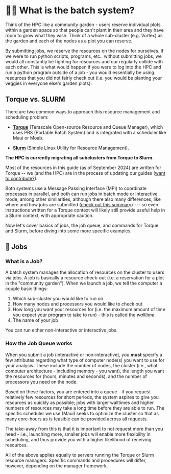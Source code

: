 # 👩🌾 What is the batch system?

Think of the HPC like a community garden - users reserve individual plots within a garden space so that people can't plant in their area and they have room to grow what they wish. Think of a whole sub-cluster (e.g. Vortex) as the garden and each of the nodes as a plot you can reserve.

By submitting jobs, we reserve the resources on the nodes for ourselves. If we were to run python scripts, programs, etc.. without submitting jobs, we would all constantly be fighting for resources and our regularly collide with each other. This is what would happen if you were to log into the HPC and run a python program outside of a job - you would essentially be using resources that you did not fairly check out (i.e. you would be planting your veggies in everyone else's garden plots).

## Torque vs. SLURM

There are two common ways to approach this resource management and scheduling problem:

- [**Torque**](https://en.wikipedia.org/wiki/TORQUE) (Terascale Open-source Resource and Queue Manager), which uses PBS (Portable Batch System) and is integrated with a scheduler like Maui or Moab.

- [**Slurm**](https://en.wikipedia.org/wiki/Slurm_Workload_Manager) (Simple Linux Utility for Resource Management).  

**The HPC is currently migrating all subclusters from Torque to Slurm.**  

Most of the resources in this guide (as of September 2024) are written for Torque -- we (and the HPC) are in the process of updating our guides ([want to contribute?](https://github.com/D8A-SCIENCE/hpc-gitbook)).

Both systems use a Message Passing Interface (MPI) to coordinate processes in parallel, and both can run jobs in batch mode or interactive mode, among other similarities, although there also many differences, like where and how jobs are submitted ([check out this summary](https://www.wm.edu/offices/it/services/researchcomputing/using/running_jobs_slurm/)) --- so even instructions written for a Torque context will likely still provide useful help in a Slurm context, with appropriate caution.

Now let's cover basics of jobs, the job queue, and commands for Torque and Slurm, before diving into some more specific examples.

## 👷 Jobs

### What is a Job?

A batch system manages the allocation of resources on the cluster to users via jobs.  A job is basically a resource check-out (i.e. a reservation for a plot in the "community garden"). When we launch a job, we tell the computer a couple basic things:

1. Which sub-cluster you would like to run on
2. How many nodes and processors you would like to check out
3. How long you want your resources for (i.e. the maximum amount of time you expect your program to take to run) - this is called the _walltime_
4. The name of your job

You can run either non-interactive or interactive jobs.

### How the Job Queue works

When you submit a job (interactive or non-interactive), you **must** specify a few attributes regarding what type of computer node(s) you want to use for your analysis.  These include the number of nodes, the cluster (i.e., what computer architecture - including memory - you want), the length you want the resources for (hours, minutes and seconds), and the number of processors you need on the node.

Based on these factors, you are entered into a queue - if you request relatively few resources for short periods, the system aspires to give you resources as quickly as possible; jobs with larger walltimes and higher numbers of resources may take a long time before they are able to run.  The specific scheduler we use (Maui) seeks to optimize the cluster so that as many core-hours as is feasible can be provided across all requests.

The take-away from this is that it is important to not request more than you need - i.e., launching more, smaller jobs will enable more flexibility in scheduling, and thus provide you with a higher likelihood of receiving resources.

All of the above applies equally to servers running the Torque or Slurm resource managers.  Specific commands and procedures will differ, however, depending on the manager framework.
